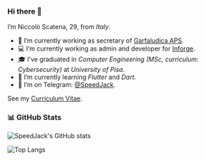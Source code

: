 ### Hi there 👋

I’m Niccolò Scatena, 29, from _Italy_.

- 🎲 I’m currently working as secretary of [Garfaludica APS](https://www.garfaludica.it).
- 💻 I’m currently working as admin and developer for [Inforge](https://www.inforge.net).
- 🎓 I’ve graduated in _Computer Engineering (MSc, curriculum: Cybersecurity)_ at _University of Pisa_.
- 🌱 I’m currently learning _Flutter_ and _Dart_.
- 💬 I’m on Telegram: [@SpeedJack](https://t.me/SpeedJack).

See my [Curriculum Vitae](https://github.com/SpeedJack/curriculum-vitae).

### 📊 GitHub Stats

![SpeedJack's GitHub stats](https://github-readme-stats.vercel.app/api?username=SpeedJack&show_icons=true&count_private=true&theme=gruvbox)

![Top Langs](https://github-readme-stats.vercel.app/api/top-langs/?username=SpeedJack&theme=gruvbox)
<!--[![willianrod's wakatime stats](https://github-readme-stats.vercel.app/api/wakatime?username=SpeedJack&theme=gruvbox)](https://wakatime.com/@SpeedJack)-->
